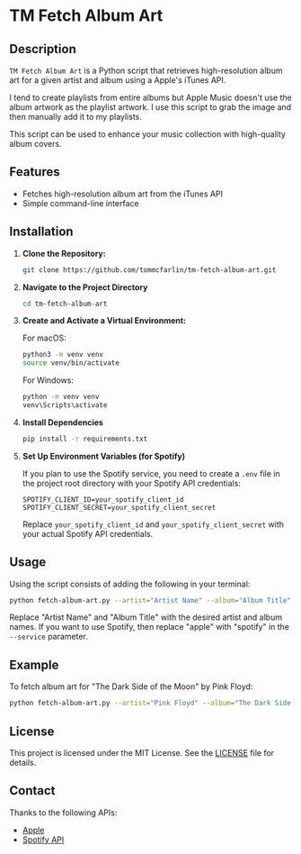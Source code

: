 # TM Fetch Album Art

## Description

`TM Fetch Album Art` is a Python script that retrieves high-resolution album art for a given artist and album using a Apple's iTunes API.

I tend to create playlists from entire albums but Apple Music doesn't use the album artwork as the playlist artwork. I use this script to grab the image and then manually add it to my playlists.

This script can be used to enhance your music collection with high-quality album covers.

## Features

- Fetches high-resolution album art from the iTunes API
- Simple command-line interface

## Installation

1. **Clone the Repository:**

   ```bash
   git clone https://github.com/tommcfarlin/tm-fetch-album-art.git
   ```

2. **Navigate to the Project Directory**

    ```bash
    cd tm-fetch-album-art
    ```

3. **Create and Activate a Virtual Environment:**

    For macOS:

    ```bash
    python3 -m venv venv
    source venv/bin/activate
    ```

    For Windows:

    ```bash
    python -m venv venv
    venv\Scripts\activate
    ```

4. **Install Dependencies**

    ```bash
    pip install -r requirements.txt
    ```


5. **Set Up Environment Variables (for Spotify)**

   If you plan to use the Spotify service, you need to create a `.env` file in the project root directory with your Spotify API credentials:

   ```
   SPOTIFY_CLIENT_ID=your_spotify_client_id
   SPOTIFY_CLIENT_SECRET=your_spotify_client_secret
   ```

   Replace `your_spotify_client_id` and `your_spotify_client_secret` with your actual Spotify API credentials.

## Usage

Using the script consists of adding the following in your terminal:

```bash
python fetch-album-art.py --artist="Artist Name" --album="Album Title" --service="apple"
```

Replace "Artist Name" and "Album Title" with the desired artist and album names. If you want to use Spotify, then replace "apple" with "spotify" in the `--service` parameter.

## Example

To fetch album art for "The Dark Side of the Moon" by Pink Floyd:

```bash
python fetch-album-art.py --artist="Pink Floyd" --album="The Dark Side of the Moon" --servicce="apple"
```

## License

This project is licensed under the MIT License. See the [LICENSE](LICENSE) file for details.

## Contact

Thanks to the following APIs:
* [Apple](https://itunes.apple.com/search)
* [Spotify API](https://developer.spotify.com/documentation/web-api/)
